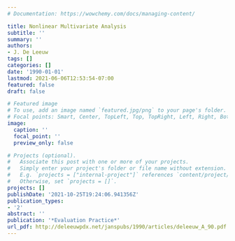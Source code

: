 ```yaml
---
# Documentation: https://wowchemy.com/docs/managing-content/

title: Nonlinear Multivariate Analysis
subtitle: ''
summary: ''
authors:
- J. De Leeuw
tags: []
categories: []
date: '1990-01-01'
lastmod: 2021-06-06T12:53:54-07:00
featured: false
draft: false

# Featured image
# To use, add an image named `featured.jpg/png` to your page's folder.
# Focal points: Smart, Center, TopLeft, Top, TopRight, Left, Right, BottomLeft, Bottom, BottomRight.
image:
  caption: ''
  focal_point: ''
  preview_only: false

# Projects (optional).
#   Associate this post with one or more of your projects.
#   Simply enter your project's folder or file name without extension.
#   E.g. `projects = ["internal-project"]` references `content/project/deep-learning/index.md`.
#   Otherwise, set `projects = []`.
projects: []
publishDate: '2021-10-25T19:24:06.941356Z'
publication_types:
- '2'
abstract: ''
publication: '*Evaluation Practice*'
url_pdf: http://deleeuwpdx.net/janspubs/1990/articles/deleeuw_A_90.pdf
---
```

